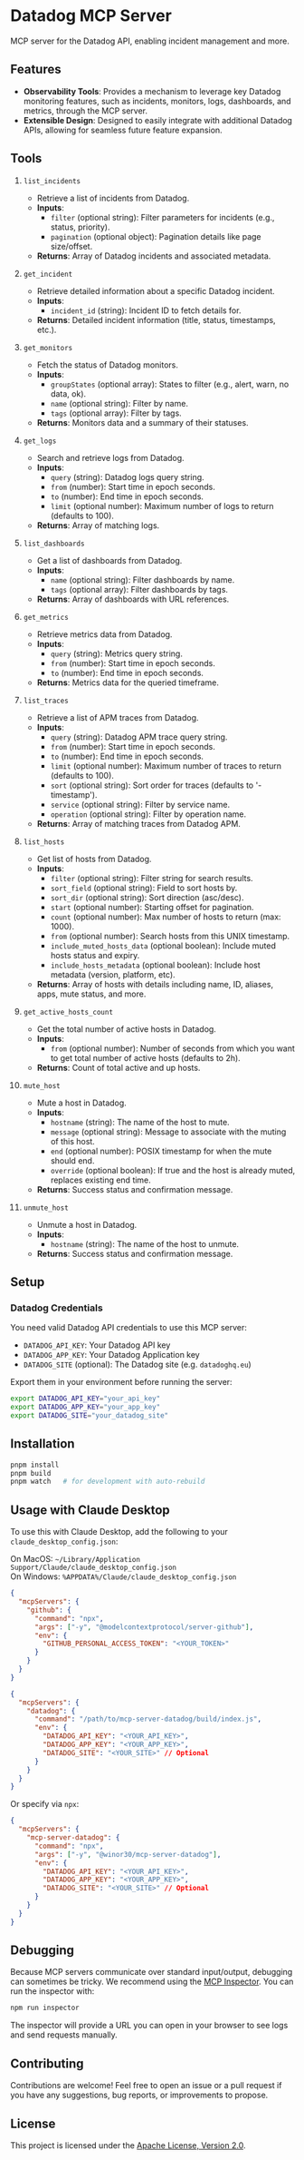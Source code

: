 # Datadog MCP Server

MCP server for the Datadog API, enabling incident management and more.

## Features

- **Observability Tools**: Provides a mechanism to leverage key Datadog monitoring features, such as incidents, monitors, logs, dashboards, and metrics, through the MCP server.
- **Extensible Design**: Designed to easily integrate with additional Datadog APIs, allowing for seamless future feature expansion.

## Tools

1. `list_incidents`

   - Retrieve a list of incidents from Datadog.
   - **Inputs**:
     - `filter` (optional string): Filter parameters for incidents (e.g., status, priority).
     - `pagination` (optional object): Pagination details like page size/offset.
   - **Returns**: Array of Datadog incidents and associated metadata.

2. `get_incident`

   - Retrieve detailed information about a specific Datadog incident.
   - **Inputs**:
     - `incident_id` (string): Incident ID to fetch details for.
   - **Returns**: Detailed incident information (title, status, timestamps, etc.).

3. `get_monitors`

   - Fetch the status of Datadog monitors.
   - **Inputs**:
     - `groupStates` (optional array): States to filter (e.g., alert, warn, no data, ok).
     - `name` (optional string): Filter by name.
     - `tags` (optional array): Filter by tags.
   - **Returns**: Monitors data and a summary of their statuses.

4. `get_logs`

   - Search and retrieve logs from Datadog.
   - **Inputs**:
     - `query` (string): Datadog logs query string.
     - `from` (number): Start time in epoch seconds.
     - `to` (number): End time in epoch seconds.
     - `limit` (optional number): Maximum number of logs to return (defaults to 100).
   - **Returns**: Array of matching logs.

5. `list_dashboards`

   - Get a list of dashboards from Datadog.
   - **Inputs**:
     - `name` (optional string): Filter dashboards by name.
     - `tags` (optional array): Filter dashboards by tags.
   - **Returns**: Array of dashboards with URL references.

6. `get_metrics`

   - Retrieve metrics data from Datadog.
   - **Inputs**:
     - `query` (string): Metrics query string.
     - `from` (number): Start time in epoch seconds.
     - `to` (number): End time in epoch seconds.
   - **Returns**: Metrics data for the queried timeframe.

7. `list_traces`
   - Retrieve a list of APM traces from Datadog.
   - **Inputs**:
     - `query` (string): Datadog APM trace query string.
     - `from` (number): Start time in epoch seconds.
     - `to` (number): End time in epoch seconds.
     - `limit` (optional number): Maximum number of traces to return (defaults to 100).
     - `sort` (optional string): Sort order for traces (defaults to '-timestamp').
     - `service` (optional string): Filter by service name.
     - `operation` (optional string): Filter by operation name.
   - **Returns**: Array of matching traces from Datadog APM.

8. `list_hosts`
   - Get list of hosts from Datadog.
   - **Inputs**:
     - `filter` (optional string): Filter string for search results.
     - `sort_field` (optional string): Field to sort hosts by.
     - `sort_dir` (optional string): Sort direction (asc/desc).
     - `start` (optional number): Starting offset for pagination.
     - `count` (optional number): Max number of hosts to return (max: 1000).
     - `from` (optional number): Search hosts from this UNIX timestamp.
     - `include_muted_hosts_data` (optional boolean): Include muted hosts status and expiry.
     - `include_hosts_metadata` (optional boolean): Include host metadata (version, platform, etc).
   - **Returns**: Array of hosts with details including name, ID, aliases, apps, mute status, and more.

9. `get_active_hosts_count`
   - Get the total number of active hosts in Datadog.
   - **Inputs**:
     - `from` (optional number): Number of seconds from which you want to get total number of active hosts (defaults to 2h).
   - **Returns**: Count of total active and up hosts.

10. `mute_host`
    - Mute a host in Datadog.
    - **Inputs**:
      - `hostname` (string): The name of the host to mute.
      - `message` (optional string): Message to associate with the muting of this host.
      - `end` (optional number): POSIX timestamp for when the mute should end.
      - `override` (optional boolean): If true and the host is already muted, replaces existing end time.
    - **Returns**: Success status and confirmation message.

11. `unmute_host`
    - Unmute a host in Datadog.
    - **Inputs**:
      - `hostname` (string): The name of the host to unmute.
    - **Returns**: Success status and confirmation message.

## Setup

### Datadog Credentials

You need valid Datadog API credentials to use this MCP server:

- `DATADOG_API_KEY`: Your Datadog API key
- `DATADOG_APP_KEY`: Your Datadog Application key
- `DATADOG_SITE` (optional): The Datadog site (e.g. `datadoghq.eu`)

Export them in your environment before running the server:

```bash
export DATADOG_API_KEY="your_api_key"
export DATADOG_APP_KEY="your_app_key"
export DATADOG_SITE="your_datadog_site"
```

## Installation

```bash
pnpm install
pnpm build
pnpm watch   # for development with auto-rebuild
```

## Usage with Claude Desktop

To use this with Claude Desktop, add the following to your `claude_desktop_config.json`:

On MacOS: `~/Library/Application Support/Claude/claude_desktop_config.json`  
On Windows: `%APPDATA%/Claude/claude_desktop_config.json`

```json
{
  "mcpServers": {
    "github": {
      "command": "npx",
      "args": ["-y", "@modelcontextprotocol/server-github"],
      "env": {
        "GITHUB_PERSONAL_ACCESS_TOKEN": "<YOUR_TOKEN>"
      }
    }
  }
}
```

```json
{
  "mcpServers": {
    "datadog": {
      "command": "/path/to/mcp-server-datadog/build/index.js",
      "env": {
        "DATADOG_API_KEY": "<YOUR_API_KEY>",
        "DATADOG_APP_KEY": "<YOUR_APP_KEY>",
        "DATADOG_SITE": "<YOUR_SITE>" // Optional
      }
    }
  }
}
```

Or specify via `npx`:

```json
{
  "mcpServers": {
    "mcp-server-datadog": {
      "command": "npx",
      "args": ["-y", "@winor30/mcp-server-datadog"],
      "env": {
        "DATADOG_API_KEY": "<YOUR_API_KEY>",
        "DATADOG_APP_KEY": "<YOUR_APP_KEY>",
        "DATADOG_SITE": "<YOUR_SITE>" // Optional
      }
    }
  }
}
```

## Debugging

Because MCP servers communicate over standard input/output, debugging can sometimes be tricky. We recommend using the [MCP Inspector](https://github.com/modelcontextprotocol/inspector). You can run the inspector with:

```bash
npm run inspector
```

The inspector will provide a URL you can open in your browser to see logs and send requests manually.

## Contributing

Contributions are welcome! Feel free to open an issue or a pull request if you have any suggestions, bug reports, or improvements to propose.

## License

This project is licensed under the [Apache License, Version 2.0](./LICENSE).
